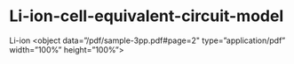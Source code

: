 # Li-ion-cell-equivalent-circuit-model
Li-ion
<object data=”/pdf/sample-3pp.pdf#page=2" type=”application/pdf” width=”100%” height=”100%”>
